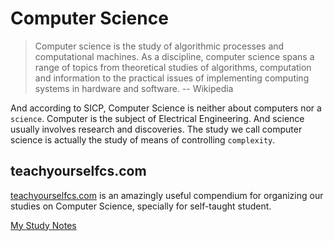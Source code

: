 # Computer Science

> Computer science is the study of algorithmic processes and computational machines.
> As a discipline, computer science spans a range of topics from theoretical studies
> of algorithms, computation and information to the practical issues of implementing
> computing systems in hardware and software.
> -- Wikipedia

And according to SICP, Computer Science is neither
about computers nor a `science`. Computer is
the subject of Electrical Engineering. And science
usually involves research and discoveries.
The study we call computer science is actually
the study of means of controlling `complexity`.

## teachyourselfcs.com

[teachyourselfcs.com](https://teachyourselfcs.com) is an amazingly useful compendium
for organizing our studies on Computer Science, specially for self-taught student.

[My Study Notes](./TeachYourselfCS.com/README.md)
